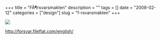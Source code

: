 +++
title = "F&Atilde;&para;rsvarsmakten"
description = ""
tags = []
date = "2008-02-12"
categories = ["design"]
slug = "f-rsvarsmakten"
+++


 

  <div id="screens-thumbs" class="clearfix">
    <div class="txt-center" id="design-submission"><a href="http://forsvar.fileflat.com/english/"><img id='bluga-thumbnail-1160' class='bluga-thumbnail large' src='/media/bluga/
wt47f303f059131_0.jpg'/></a></div>  
  </div>   
<p><a href="http://forsvar.fileflat.com/english/">http://forsvar.fileflat.com/english/</a></p>




